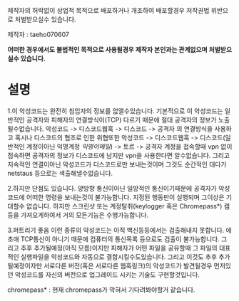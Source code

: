 제작자의 허락없이 상업적 목적으로 배포하거나 개조하여 배포할경우 저작권법 위반으로 처벌받으실수 있습니다.

제작자 : taeho070607 

**어떠한 경우에서도 불법적인 목적으로 사용될경우 제작자 본인과는 관계없으며 처벌받으실수 있습니다.**

# 설명

1.이 악성코드는 완전히 침입자의 정보를 없앨수있습니다.
기본적으로 이 악성코드는 일반적인 공격자와 피해자의 연결방식이(TCP) 다르기 때문에 절대 공격자의 정보가 노출될수없습니다.
악성코드 -> 디스코드웹훅 -> 디스코드 -> 공격자
의 연결방식을 사용하고 혹시나 디스코드의 협조로 인한 위협또한
악성코드 -> 디스코드웹훅 -> 디스코드(일반적인 계정이아닌 익명계정 *익명이메일*) -> 토르 -> 공격자
계정을 접속할때 vpn 없이 접속하면 공격자의 정보가 디스코드에 남지만 vpn을 사용한다면 알수없습니다.
그리고 지속적인 연결이아닌 악성코드가 디스코드로만 보내는것이며 그것도 순간적인 대다가 netstaus 등으로는 색출해낼수없습니다.

2.하지만 단점도 있습니다.
양방향 통신이아닌 일방적인 통신이기때문에 공격자가 악성코드에 어떠한 명령을 보내는것이 불가능합니다.
지정된 행동만이 실행되며 그이상은 기대할수 없습니다. 하지만 스크린샷 또는 계정탈취(keylogger 혹은 Chromepass*) 캠 등을 가져오게하여서 거의 모든기능은 수행가능합니다.

3.퍼트리기 좋음
이런 종류의 악성코드는 아직 백신등등에서는 검출해내지 못합니다. 에초애 TCP통신이 아니기 때문에 컴퓨터의 통신목록 등으로도 검출이 불가능합니다.
그리고 추후 추가될예정(아직 모름)이지만 피해자가 어떤 파일을 공유할때 그 파일의 대표적인 실행파일을 악성코드와 자동으로 결합시킬수도있습니다.
그리고 이것도 추후 추가될예정이자만 서로다른 버전(혹은 서로다른 웹훅링크)의 악성코드가 발견될경우 먼저있던 악성코드를 자신의 버전으로 업그레이드 시키는 기술도 구현할것입니다.

chromepass* : 현재 chromepass가 막혀서 기다려봐야할거 같습니다.
